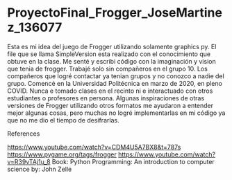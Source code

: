 # ProyectoFinal_Frogger_JoseMartinez_136077

Esta es mi idea del juego de Frogger utilizando solamente graphics py.
El file que se llama SimpleVersion esta realizado con el conocimiento que obtuve en la clase. Me senté y escribi código con la imaginación y vision que tenia de frogger.
Trabajé solo sin compañeros en el grupo 10. Los compañeros que logré contactar ya tenian grupos y no conozco a nadie del grupo. Comencé en la Universidad Politécnica en marzo de 2020, en pleno COVID. Nunca e tomado clases en el recinto ni e interactuado con otros estudiantes o profesores en persona. 
Algunas inspiraciones de otras versiones de Frogger utilizando otros formatos me ayudaron a entender mejor algunas cosas, pero muchas no logré implementarlas en mi código ya que no me dio el tiempo de desifrarlas. 

References

https://www.youtube.com/watch?v=CDM4U5A7BX8&t=787s
https://www.pygame.org/tags/frogger
https://www.youtube.com/watch?v=R39vTAj1u_8
Book: Python Programming: An introduction to computer science by: John Zelle
